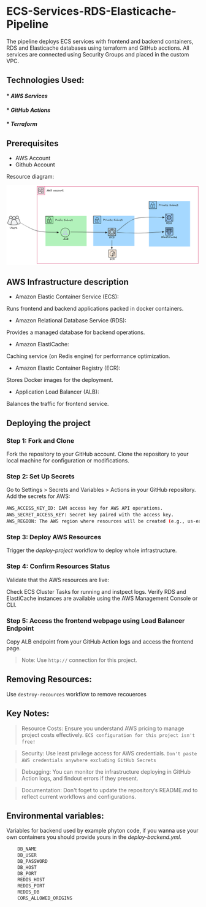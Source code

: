 # ECS-Services-RDS-Elasticache-Pipeline
The pipeline deploys ECS services with frontend and backend containers, RDS and Elasticache databases using terraform and GitHub acctions. All services are connected using Security Groups and placed in the custom VPC.

## Technologies Used:

#### * _AWS Services_
#### * _GitHub Actions_
#### * _Terraform_


## Prerequisites

- AWS Account
- Github Account

Resource diagram:

![alt text](diagram1.png)

## AWS Infrastructure description

* Amazon Elastic Container Service (ECS):

Runs frontend and backend applications packed in docker containers.

* Amazon Relational Database Service (RDS):

Provides a managed database for backend operations.

* Amazon ElastiCache:

Caching service (on Redis engine) for performance optimization.

* Amazon Elastic Container Registry (ECR):

Stores Docker images for the deployment.

* Application Load Balancer (ALB):

Balances the traffic for frontend service.

## Deploying the project

### Step 1: Fork and Clone
Fork the repository to your GitHub account. Clone the repository to your local machine for configuration or modifications.

### Step 2: Set Up Secrets
Go to Settings > Secrets and Variables > Actions in your GitHub repository.
Add the secrets for AWS:

```sh
AWS_ACCESS_KEY_ID: IAM access key for AWS API operations.
AWS_SECRET_ACCESS_KEY: Secret key paired with the access key.
AWS_REGION: The AWS region where resources will be created (e.g., us-east-1).
```

### Step 3: Deploy AWS Resources
Trigger the _deploy-project_ workflow to deploy whole infrastructure.

### Step 4: Confirm Resources Status
Validate that the AWS resources are live:

Check ECS Cluster Tasks for running and instpect logs.
Verify RDS and ElastiCache instances are available using the AWS Management Console or CLI.

### Step 5: Access the frontend webpage using Load Balancer Endpoint
Copy ALB endpoint from your GitHub Action logs and access the frontend page. 

> Note: Use `http://` connection for this project.

## Removing Resources: 

Use `destroy-recources` workflow to remove recouerces

## Key Notes:

> Resource Costs:
 Ensure you understand AWS pricing to manage project costs effectively. `ECS configuration for this project isn't free!` 

> Security:
 Use least privilege access for AWS credentials. `Don't paste AWS credentials anywhere excluding GitHub Secrets`

> Debugging:
 You can monitor the infrastructure deploying in GitHub Action logs, and findout errors if they present.

> Documentation:
 Don't foget to update the repository’s README.md to reflect current workflows and configurations.























## Environmental variables:
Variables for backend used by example phyton code, if you wanna use your own containers you should provide yours in the _deploy-backend.yml_.

        DB_NAME
        DB_USER
        DB_PASSWORD 
        DB_HOST
        DB_PORT 
        REDIS_HOST
        REDIS_PORT 
        REDIS_DB 
        CORS_ALLOWED_ORIGINS







